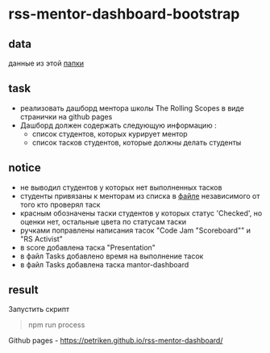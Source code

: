 
# rss-mentor-dashboard-bootstrap

## data
данные из этой [папки](https://drive.google.com/drive/folders/1ULj8KjnNNCgUdGunQ1TY00dNbCsqAsHW)

## task
  * реализовать дашборд ментора школы The Rolling Scopes в виде странички на github pages
  * Дашборд должен содержать следующую информацию :
    * список студентов, которых курирует ментор
    * список тасков студентов, которые должны делать студенты

## notice
  * не выводил студентов у которых нет выполненных тасков
  * студенты привязаны к менторам из списка в [файле](https://docs.google.com/spreadsheets/d/1-HYzpnEYpIsv5qSSuSZCgKf5-mYnG0T3Xt864Hhdnew/edit#gid=546989257) независимого от того кто проверял таск
  * красным обозначены таски студентов у которых статус 'Checked', но оценки нет, остальные цвета по статусам таски
  * ручками поправлены написания тасок "Code Jam "Scoreboard"" и "RS Activist"
  * в score добавлена таска "Presentation"
  * в файл Tasks добавлено время на выполнение тасок
  * в файл Tasks добавлена таска mantor-dashboard

  
## result
Запустить скрипт

> npm run process

Github pages - https://petriken.github.io/rss-mentor-dashboard/
